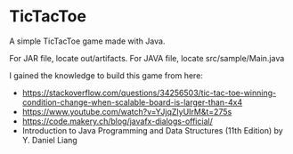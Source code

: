# TicTacToe

A simple TicTacToe game made with Java.

For JAR file, locate out/artifacts.
For JAVA file, locate src/sample/Main.java

I gained the knowledge to build this game from here:
-	https://stackoverflow.com/questions/34256503/tic-tac-toe-winning-condition-change-when-scalable-board-is-larger-than-4x4
- 	https://www.youtube.com/watch?v=YJjqZIyUIrM&t=275s
-	https://code.makery.ch/blog/javafx-dialogs-official/
-	Introduction to Java Programming and Data Structures (11th Edition) by Y. Daniel Liang